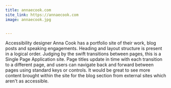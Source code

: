 ```yaml
---
title: annaecook.com
site_link: https://annaecook.com
image: annaecook.jpg


---
```


Accessibility designer Anna Cook has a portfolio site of their work, blog posts and speaking engagements. Heading and layout structure is present in a logical order. Judging by the swift transitions between pages, this is a Single Page Application site. Page titles update in time with each transition to a different page, and users can navigate back and forward between pages using standard keys or controls. It would be great to see more content brought within the site for the blog section from external sites which aren't as accessible.
